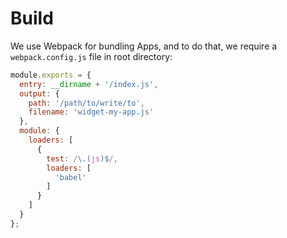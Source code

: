# Build

We use Webpack for bundling Apps, and to do that, we require a `webpack.config.js` file in root directory:

```js
module.exports = {
  entry: __dirname + '/index.js',
  output: {
    path: '/path/to/write/to',
    filename: 'widget-my-app.js'
  },
  module: {
    loaders: [
      {
        test: /\.(js)$/,
        loaders: [
          'babel'
        ]
      }
    ]
  }
};
```
